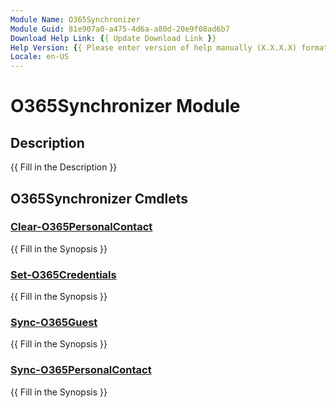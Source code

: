 ```yaml
---
Module Name: O365Synchronizer
Module Guid: 81e907a0-a475-4d6a-a80d-20e9f08ad6b7
Download Help Link: {{ Update Download Link }}
Help Version: {{ Please enter version of help manually (X.X.X.X) format }}
Locale: en-US
---
```


# O365Synchronizer Module
## Description
{{ Fill in the Description }}

## O365Synchronizer Cmdlets
### [Clear-O365PersonalContact](Clear-O365PersonalContact.md)
{{ Fill in the Synopsis }}

### [Set-O365Credentials](Set-O365Credentials.md)
{{ Fill in the Synopsis }}

### [Sync-O365Guest](Sync-O365Guest.md)
{{ Fill in the Synopsis }}

### [Sync-O365PersonalContact](Sync-O365PersonalContact.md)
{{ Fill in the Synopsis }}

